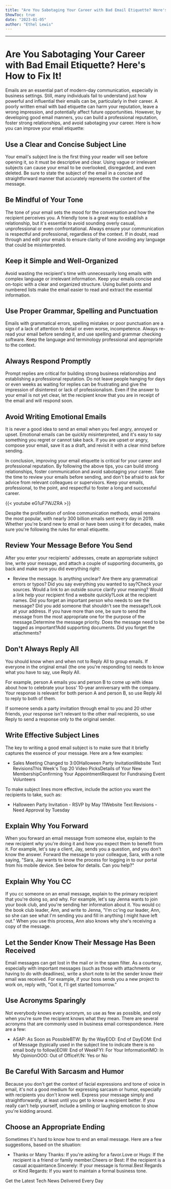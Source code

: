 ```yaml
---
title: "Are You Sabotaging Your Career with Bad Email Etiquette? Here's How to Fix It!"
ShowToc: true 
date: "2023-01-05"
author: "Ethel Lewis"
---
```

*****
# Are You Sabotaging Your Career with Bad Email Etiquette? Here's How to Fix It!

Emails are an essential part of modern-day communication, especially in business settings. Still, many individuals fail to understand just how powerful and influential their emails can be, particularly in their career. A poorly written email with bad etiquette can harm your reputation, leave a wrong impression, and potentially affect future opportunities. However, by developing good email manners, you can build a professional reputation, foster strong relationships, and avoid sabotaging your career. Here is how you can improve your email etiquette:

## Use a Clear and Concise Subject Line

Your email's subject line is the first thing your reader will see before opening it, so it must be descriptive and clear. Using vague or irrelevant subjects can cause your email to be overlooked, disregarded, and even deleted. Be sure to state the subject of the email in a concise and straightforward manner that accurately represents the content of the message.

## Be Mindful of Your Tone

The tone of your email sets the mood for the conversation and how the recipient perceives you. A friendly tone is a great way to establish a relationship, but it's essential to avoid sounding overly casual, unprofessional or even confrontational. Always ensure your communication is respectful and professional, regardless of the context. If in doubt, read through and edit your emails to ensure clarity of tone avoiding any language that could be misinterpreted.

## Keep it Simple and Well-Organized

Avoid wasting the recipient's time with unnecessarily long emails with complex language or irrelevant information. Keep your emails concise and on-topic with a clear and organized structure. Using bullet points and numbered lists make the email easier to read and extract the essential information.

## Use Proper Grammar, Spelling and Punctuation

Emails with grammatical errors, spelling mistakes or poor punctuation are a sign of a lack of attention to detail or even worse, incompetence. Always re-read your email before sending it, and use spelling and grammar checking software. Keep the language and terminology professional and appropriate to the context.

## Always Respond Promptly

Prompt replies are critical for building strong business relationships and establishing a professional reputation. Do not leave people hanging for days or even weeks as waiting for replies can be frustrating and give the impression of disinterest or lack of professionalism. Even if the answer to your email is not yet clear, let the recipient know that you are in receipt of the email and will respond soon.

## Avoid Writing Emotional Emails

It is never a good idea to send an email when you feel angry, annoyed or upset. Emotional emails can be quickly misinterpreted, and it's easy to say something you regret or cannot take back. If you are upset or angry, compose your email, save it as a draft, and revisit it with a clear mind before sending.

In conclusion, improving your email etiquette is critical for your career and professional reputation. By following the above tips, you can build strong relationships, foster communication and avoid sabotaging your career. Take the time to review your emails before sending, and don't be afraid to ask for advice from relevant colleagues or supervisors. Keep your emails, professional, to the point, and respectful to foster a long and successful career.

{{< youtube eG1uF7WJZRA >}} 




Despite the proliferation of online communication methods, email remains the most popular, with nearly 300 billion emails sent every day in 2019. Whether you're brand new to email or have been using it for decades, make sure you're following the rules for email etiquette.

 
##   Review Your Message Before You Send  
 

After you enter your recipients' addresses, create an appropriate subject line, write your message, and attach a couple of supporting documents, go back and make sure you did everything right:

 
- Review the message. Is anything unclear? Are there any grammatical errors or typos? Did you say everything you wanted to say?Check your sources. Would a link to an outside source clarify your meaning? Would a link help your recipient find a website quickly?Look at the recipient names. Did you forget an important person who needs to see the message? Did you add someone that shouldn't see the message?Look at your address. If you have more than one, be sure to send the message from the most appropriate one for the purpose of the message.Determine the message priority. Does the message need to be tagged as important?Add supporting documents. Did you forget the attachments?

 
##   Don't Always Reply All  
 

You should know when and when not to Reply All to group emails. If everyone in the original email (the one you're responding to) needs to know what you have to say, use Reply All.

 

For example, person A emails you and person B to come up with ideas about how to celebrate your boss' 10-year anniversary with the company. Your response is relevant for both person A and person B, so use Reply All to reply to both of them.

 

If someone sends a party invitation through email to you and 20 other friends, your response isn't relevant to the other mail recipients, so use Reply to send a response only to the original sender.

 
##   Write Effective Subject Lines  
 

The key to writing a good email subject is to make sure that it briefly captures the essence of your message. Here are a few examples:

 
- Sales Meeting Changed to 3:00Halloween Party InvitationWebsite Text RevisionsThis Week's Top 20 Video PicksDetails of Your New MembershipConfirming Your AppointmentRequest for Fundraising Event Volunteers

 

To make subject lines more effective, include the action you want the recipients to take, such as:

 
- Halloween Party Invitation - RSVP by May 11Website Text Revisions - Need Approval by Tuesday

 
##   Explain Why You Forward  
 

When you forward an email message from someone else, explain to the new recipient why you're doing it and how you expect them to benefit from it. For example, let's say a client, Jay, sends you a question, and you don't know the answer. Forward the message to your colleague, Sara, with a note saying, "Sara, Jay wants to know the process for logging in to our portal from his mobile device. See below for details. Can you help?"

 
##   Explain Why You CC  
 

If you cc someone on an email message, explain to the primary recipient that you're doing so, and why. For example, let's say Jenna wants to join your book club, and you're sending her information about it. You would cc the book club leader, Ann, and write to Jenna, "I'm cc'ing our leader, Ann, so she can see what I'm sending you and fill in anything I might have left out." When you use this process, Ann also knows why she's receiving a copy of the message.

 
##   Let the Sender Know Their Message Has Been Received  
 

Email messages can get lost in the mail or in the spam filter. As a courtesy, especially with important messages (such as those with attachments or having to do with deadlines), write a short note to let the sender know their email was received. For example, if your boss sends you a new project to work on, reply with, "Got it, I'll get started tomorrow."

 
##   Use Acronyms Sparingly  
 

Not everybody knows every acronym, so use as few as possible, and only when you're sure the recipient knows what they mean. There are several acronyms that are commonly used in business email correspondence. Here are a few:

 
- ASAP: As Soon as PossibleBTW: By the WayEOD: End of DayEOM: End of Message (typically used in the subject line to indicate there is no email body to follow)EOW: End of WeekFYI: For Your InformationIMO: In My OpinionOOO: Out of OfficeY/N: Yes or No

 
##   Be Careful With Sarcasm and Humor  
 

Because you don't get the context of facial expressions and tone of voice in email, it's not a good medium for expressing sarcasm or humor, especially with recipients you don't know well. Express your message simply and straightforwardly, at least until you get to know a recipient better. If you really can't help yourself, include a smiling or laughing emoticon to show you're kidding around.

 
##   Choose an Appropriate Ending  
 

Sometimes it's hard to know how to end an email message. Here are a few suggestions, based on the situation:

 
- Thanks or Many Thanks: If you're asking for a favor.Love or Hugs: If the recipient is a friend or family member.Cheers or Best: If the recipient is a casual acquaintance.Sincerely: If your message is formal.Best Regards or Kind Regards: If you want to maintain a formal business tone.

 

Get the Latest Tech News Delivered Every Day




